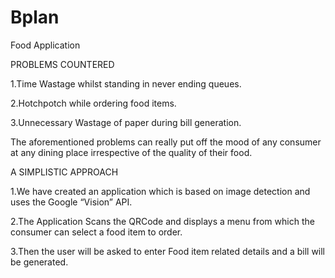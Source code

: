 # Bplan
Food Application

PROBLEMS COUNTERED

1.Time Wastage whilst standing in never ending queues.

2.Hotchpotch while ordering food items.

3.Unnecessary Wastage of paper during bill generation.

The aforementioned problems can really put off the mood of any consumer at any dining place irrespective of the quality of their food.     


A SIMPLISTIC APPROACH 

1.We have created an application which is based on image detection and uses the Google “Vision” API.

2.The Application Scans the QRCode and displays a menu from which the consumer can select a food item to order.

3.Then the user will be asked to enter Food item related details and a bill will be generated.

